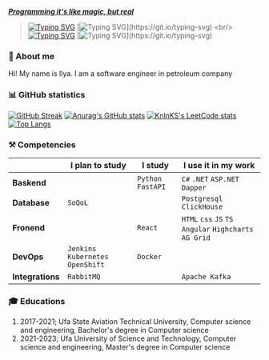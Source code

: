 <p><span style="text-decoration: underline;"><strong><em>Programming it's like magic, but real</em></strong></span></p>


> [![Typing SVG](https://readme-typing-svg.herokuapp.com?font=Fira+Code&size=14&duration=1&pause=2999&color=008000&width=210&height=20&lines=MrPelmeshik%2FC%23+%3E%3E;MrPelmeshik%2FJavaScript+%3E%3E;MrPelmeshik%2FTypeScript+%3E%3E;MrPelmeshik%2FPython+%3E%3E;MrPelmeshik%2FC%2B%2B+%3E%3E;MrPelmeshik%2FJava+%3E%3E;MrPelmeshik%2FGo+%3E%3E;MrPelmeshik%2FPHP+%3E%3E;MrPelmeshik%2FScala+%3E%3E;MrPelmeshik%2FSQL+%3E%3E;MrPelmeshik%2FPascal+%3E%3E;MrPelmeshik%2FRust+%3E%3E;MrPelmeshik%2FDelphi+%3E%3E;MrPelmeshik%2Fbash+%3E%3E;MrPelmeshik%2FRuby+%3E%3E;MrPelmeshik%2FR+%3E%3E)](https://git.io/typing-svg)
[![Typing SVG](https://readme-typing-svg.herokuapp.com?font=Fira+Code&size=14&duration=1500&pause=1500&width=435&height=20&separator=%3D&lines=System.Console.WriteLine(%22Hello%2C+World!%22);%3Dalert('Hello%2C+World!');%3Dconsole.log('Hello%2C+World!');%3Dprint(%22Hello%2C+World!%22)%3Dcout+%3C%3C+%22Hello%2C+World!%22+%3C%3C+endl;%3DSystem.out.println(%22Hello%2C+World!%22);%3Dfmt.Println(%22Hello%2C+World!%22)%3D%3C%3Fphp+echo+'%3Cp%3EHello%2C+World!%3C%2Fp%3E';+%3F%3E%3Dprintln(%22Hello%2C+World!%22)%3DSELECT+%22Hello%2C+World!%22;%3Dwriteln('Hello%2C+World!');%3Dprintln!(%22Hello%2C+World!%22);%3DShowMessage(+'Hello%2C+World!'+);+%3Decho+%22Hello%2C+World!%22%3Dputs+%22Hello%2C+World!%22%3Dprint(%22Hello%2C+World!%22))](https://git.io/typing-svg)
> <br/>
[![Typing SVG](https://readme-typing-svg.herokuapp.com?font=Fira+Code&size=14&duration=1&pause=2999&color=008000&width=210&height=20&lines=MrPelmeshik%2FC%23+%3E%3E;MrPelmeshik%2FJavaScript+%3E%3E;MrPelmeshik%2FTypeScript+%3E%3E;MrPelmeshik%2FPython+%3E%3E;MrPelmeshik%2FC%2B%2B+%3E%3E;MrPelmeshik%2FJava+%3E%3E;MrPelmeshik%2FGo+%3E%3E;MrPelmeshik%2FPHP+%3E%3E;MrPelmeshik%2FScala+%3E%3E;MrPelmeshik%2FSQL+%3E%3E;MrPelmeshik%2FPascal+%3E%3E;MrPelmeshik%2FRust+%3E%3E;MrPelmeshik%2FDelphi+%3E%3E;MrPelmeshik%2Fbash+%3E%3E;MrPelmeshik%2FRuby+%3E%3E;MrPelmeshik%2FR+%3E%3E)](https://git.io/typing-svg)
[![Typing SVG](https://readme-typing-svg.herokuapp.com?font=Fira+Code&size=14&duration=1&pause=1499&color=828282&width=210&height=20&lines=+;Hello%2C+World!)](https://git.io/typing-svg)

### 👋 About me
Hi! My name is Ilya. I am a software engineer in petroleum company

### 📊 GitHub statistics
[![GitHub Streak](https://streak-stats.demolab.com?user=MrPelmeshik&theme=light&hide_border=true&date_format=j%20M%5B%20Y%5D&mode=weekly)](https://git.io/streak-stats)
[![Anurag's GitHub stats](https://github-readme-stats.vercel.app/api?username=MrPelmeshik)](https://github.com/anuraghazra/github-readme-stats)
[![KnlnKS's LeetCode stats](https://leetcode-stats-six.vercel.app/api?username=MrPelmeshik)](https://github.com/KnlnKS/leetcode-stats)
[![Top Langs](https://github-readme-stats.vercel.app/api/top-langs/?username=MrPelmeshik&layout=compact)](https://github.com/anuraghazra/github-readme-stats)


### ⚒️ Competencies

|  | **I plan to study** | **I study** | **I use it in my work** |
|-|-|-|-|
| **Baskend** |  | `Python` `FastAPI` | `C#` `.NET` `ASP.NET` `Dapper` |
| **Database** | `SoQoL` |  | `Postgresql` `ClickHouse` |
| **Fronend** |  | `React` | `HTML` `css` `JS` `TS` `Angular` `Highcharts` `AG Grid` |
| **DevOps** |  `Jenkins` `Kubernetes` `OpenShift` | `Docker` |  |
| **Integrations** | `RabbitMQ` |  | `Apache Kafka` |

### 🎓 Educations
1. 2017-2021; Ufa State Aviation Technical University, Computer science and engineering, Bachelor's degree in Computer science
1. 2021-2023; Ufa University of Science and Technology, Computer science and engineering, Master's degree in Computer science
